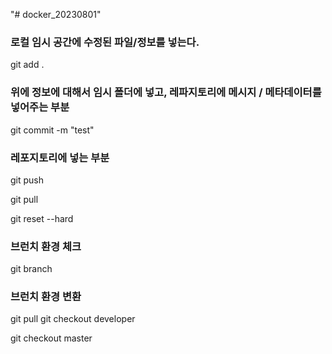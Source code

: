 "# docker_20230801"

### 로컬 임시 공간에 수정된 파일/정보를 넣는다.
git add .

### 위에 정보에 대해서 임시 폴더에 넣고, 레파지토리에 메시지 / 메타데이터를 넣어주는 부분
git commit -m "test"

### 레포지토리에 넣는 부분
git push

git pull

git reset --hard

### 브런치 환경 체크
git branch

### 브런치 환경 변환
git pull
git checkout developer

git checkout master